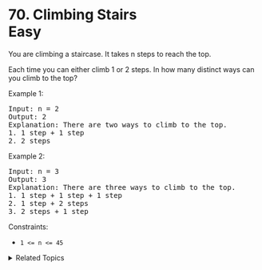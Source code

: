 # 70. Climbing Stairs<br> Easy

You are climbing a staircase. It takes n steps to reach the top.

Each time you can either climb 1 or 2 steps. In how many distinct ways can you climb to the top?

Example 1:

<pre>
Input: n = 2
Output: 2
Explanation: There are two ways to climb to the top.
1. 1 step + 1 step
2. 2 steps
</pre>

Example 2:

<pre>
Input: n = 3
Output: 3
Explanation: There are three ways to climb to the top.
1. 1 step + 1 step + 1 step
2. 1 step + 2 steps
3. 2 steps + 1 step
</pre>

Constraints:

- `1 <= n <= 45`

<details>

<summary> Related Topics </summary>

-   `Dynamic Programming`

</details>